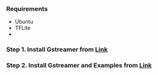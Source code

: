 ### Requirements
* Ubuntu
* TFLite
* 
### Step 1. Install Gstreamer from [Link](https://linux.how2shout.com/installing-gstreamer-on-ubuntu-22-04-or-20-04-lts-linux/)
### Step 2. Install Gstreamer and Examples from [Link](https://github.com/nnstreamer/nnstreamer-example)
